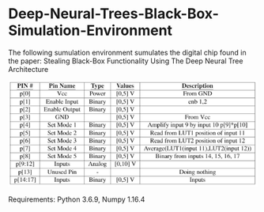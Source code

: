 # Deep-Neural-Trees-Black-Box-Simulation-Environment

The following sumulation environment sumulates the digital chip found in the paper:
Stealing Black-Box Functionality Using The Deep Neural Tree Architecture

![Digital Chip Description](https://github.com/danielt17/Deep-Neural-Trees-Simulation-Environment/blob/master/DigitalChipDescription.PNG)


Requirements:
Python 3.6.9,
Numpy  1.16.4

